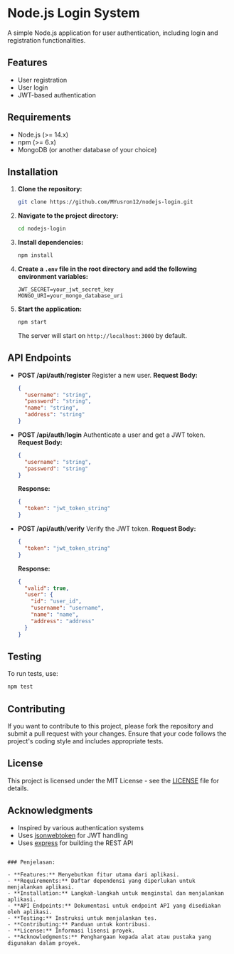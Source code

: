 # Node.js Login System

A simple Node.js application for user authentication, including login and registration functionalities.

## Features

- User registration
- User login
- JWT-based authentication

## Requirements

- Node.js (>= 14.x)
- npm (>= 6.x)
- MongoDB (or another database of your choice)

## Installation

1. **Clone the repository:**

   ```bash
   git clone https://github.com/MYusron12/nodejs-login.git
   ```

2. **Navigate to the project directory:**

   ```bash
   cd nodejs-login
   ```

3. **Install dependencies:**

   ```bash
   npm install
   ```

4. **Create a `.env` file in the root directory and add the following environment variables:**

   ```env
   JWT_SECRET=your_jwt_secret_key
   MONGO_URI=your_mongo_database_uri
   ```

5. **Start the application:**

   ```bash
   npm start
   ```

   The server will start on `http://localhost:3000` by default.

## API Endpoints

- **POST /api/auth/register**
  Register a new user.
  **Request Body:**

  ```json
  {
    "username": "string",
    "password": "string",
    "name": "string",
    "address": "string"
  }
  ```

- **POST /api/auth/login**
  Authenticate a user and get a JWT token.
  **Request Body:**

  ```json
  {
    "username": "string",
    "password": "string"
  }
  ```

  **Response:**

  ```json
  {
    "token": "jwt_token_string"
  }
  ```

- **POST /api/auth/verify**
  Verify the JWT token.
  **Request Body:**

  ```json
  {
    "token": "jwt_token_string"
  }
  ```

  **Response:**

  ```json
  {
    "valid": true,
    "user": {
      "id": "user_id",
      "username": "username",
      "name": "name",
      "address": "address"
    }
  }
  ```

## Testing

To run tests, use:

```bash
npm test
```

## Contributing

If you want to contribute to this project, please fork the repository and submit a pull request with your changes. Ensure that your code follows the project's coding style and includes appropriate tests.

## License

This project is licensed under the MIT License - see the [LICENSE](LICENSE) file for details.

## Acknowledgments

- Inspired by various authentication systems
- Uses [jsonwebtoken](https://www.npmjs.com/package/jsonwebtoken) for JWT handling
- Uses [express](https://expressjs.com/) for building the REST API

```

### Penjelasan:

- **Features:** Menyebutkan fitur utama dari aplikasi.
- **Requirements:** Daftar dependensi yang diperlukan untuk menjalankan aplikasi.
- **Installation:** Langkah-langkah untuk menginstal dan menjalankan aplikasi.
- **API Endpoints:** Dokumentasi untuk endpoint API yang disediakan oleh aplikasi.
- **Testing:** Instruksi untuk menjalankan tes.
- **Contributing:** Panduan untuk kontribusi.
- **License:** Informasi lisensi proyek.
- **Acknowledgments:** Penghargaan kepada alat atau pustaka yang digunakan dalam proyek.
```
